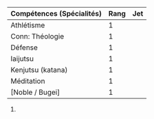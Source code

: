 | Compétences (Spécialités)                     | Rang  | Jet
| --------------------------------------------- | ----- | -------
| Athlétisme                                    | 1     |
| Conn: Théologie                               | 1     |
| Défense                                       | 1     |
| Iaijutsu                                      | 1     |
| Kenjutsu (katana)                             | 1     |
| Méditation                                    | 1     |
| [Noble / Bugei]                               | 1     |

1.